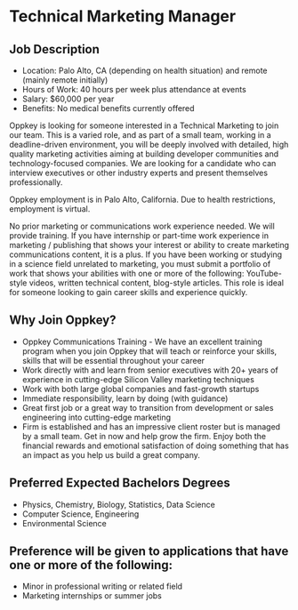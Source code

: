 # Technical Marketing Manager

## Job Description
* Location: Palo Alto, CA (depending on health situation) and remote (mainly remote initially)
* Hours of Work: 40 hours per week plus attendance at events
* Salary: $60,000 per year
* Benefits: No medical benefits currently offered
 
Oppkey is looking for someone interested in a Technical Marketing to join our team. This is a varied role, and as part of a small team, working in a deadline-driven environment, you will be deeply involved with detailed, high quality marketing activities aiming at building developer communities and technology-focused companies. We are looking for a candidate who can interview executives or other industry experts and present themselves professionally. 
 
Oppkey employment is in Palo Alto, California. Due to health restrictions, employment is virtual.
  
No prior marketing or communications work experience needed. We will provide training. If you have internship or part-time work experience in marketing / publishing that shows your interest or ability to create marketing communications content, it is a plus. If you have been working or studying in a science field unrelated to marketing, you must submit a portfolio of work that shows your abilities with one or more of the following: YouTube-style videos, written technical content, blog-style articles. This role is ideal for someone looking to gain career skills and experience quickly. 
 
## Why Join Oppkey?
 
* Oppkey Communications Training - We have an excellent training program when you join Oppkey that will teach or reinforce your skills, skills that will be essential throughout your career
* Work directly with and learn from senior executives with 20+ years of experience in cutting-edge Silicon Valley marketing techniques
* Work with both large global companies and fast-growth startups
* Immediate responsibility, learn by doing (with guidance)
* Great first job or a great way to transition from development or sales engineering into cutting-edge marketing
* Firm is established and has an impressive client roster but is managed by a small team. Get in now and help grow the firm. Enjoy both the financial rewards and emotional satisfaction of doing something that has an impact as you help us build a great company.
 
## Preferred Expected Bachelors Degrees
* Physics, Chemistry, Biology, Statistics, Data Science
* Computer Science, Engineering
* Environmental Science
 
## Preference will be given to applications that have one or more of the following:
* Minor in professional writing or related field
* Marketing internships or summer jobs
